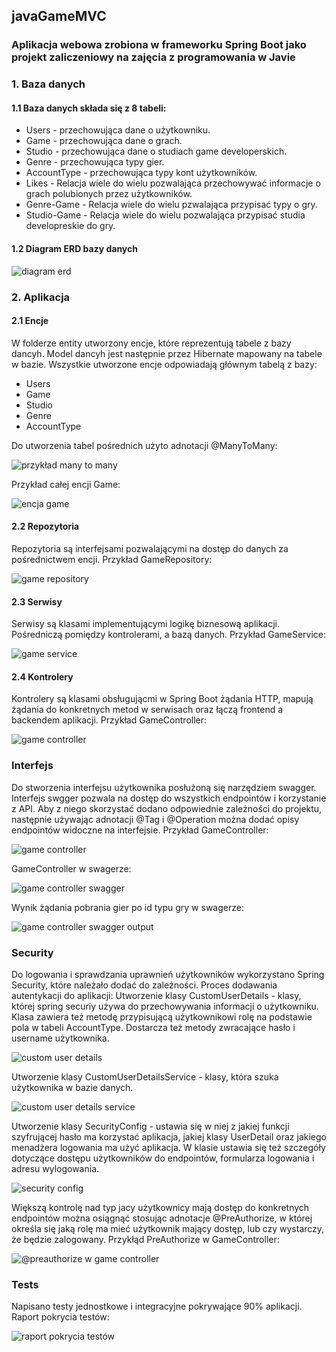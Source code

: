 ## javaGameMVC

### Aplikacja webowa zrobiona w frameworku Spring Boot jako projekt zaliczeniowy na zajęcia z programowania w Javie

### 1. Baza danych
#### 1.1 Baza danych składa się z 8 tabeli:

- Users - przechowująca dane o użytkowniku.
- Game - przechowująca dane o grach.
- Studio - przechowująca dane o studiach game developerskich.
- Genre - przechowująca typy gier.
- AccountType - przechowująca typy kont użytkowników.
- Likes - Relacja wiele do wielu pozwalająca przechowywać informacje o grach polubionych przez użytkowników.
- Genre-Game - Relacja wiele do wielu pzwalająca przypisać typy o gry.
- Studio-Game - Relacja wiele do wielu pozwalająca przypisać studia developreskie do gry.

#### 1.2 Diagram ERD bazy danych

![diagram erd](./images/java_project_erd.png)

### 2. Aplikacja
#### 2.1 Encje

W folderze entity utworzony encje, które reprezentują tabele z bazy dancyh. Model dancyh jest następnie przez Hibernate mapowany na tabele w bazie.
Wszystkie utworzone encje odpowiadają głównym tabelą z bazy:
- Users
- Game
- Studio
- Genre
- AccountType

Do utworzenia tabel pośrednich użyto adnotacji @ManyToMany:

![przykład many to many](./images/many_to_many.png)

Przykład całej encji Game:

![encja game](./images/game.png)

#### 2.2 Repozytoria

Repozytoria są interfejsami pozwalającymi na dostęp do danych za pośrednictwem encji.
Przykład GameRepository:

![game repository](./images/game_repository.png)

#### 2.3 Serwisy

Serwisy są klasami implementującymi logikę biznesową aplikacji. Pośredniczą pomiędzy kontrolerami, a bazą danych.
Przykład GameService:

![game service](./images/game_service.png)

#### 2.4 Kontrolery

Kontrolery są klasami obsługującmi w Spring Boot żądania HTTP, mapują żądania do konkretnych metod w serwisach oraz 
łączą frontend a backendem aplikacji.
Przykład GameController:

![game controller](./images/game_controller.png)

### Interfejs

Do stworzenia interfejsu użytkownika posłużoną się narzędziem swagger. Interfejs swgger pozwala na dostęp do wszystkich
endpointów i korzystanie z API. Aby z niego skorzystać dodano odpowiednie zależności do projektu, następnie używając 
adnotacji @Tag i @Operation można dodać opisy endpointów widoczne na interfejsie.
Przykład GameController:

![game controller](./images/interface1.png)

GameController w swagerze:

![game controller swagger](./images/interface2.png)

Wynik żądania pobrania gier po id typu gry w swagerze:

![game controller swagger output](./images/interface3.png)

### Security

Do logowania i sprawdzania uprawnień użytkowników wykorzystano Spring Security, które należało dodać do zależności.
Proces dodawania autentykacji do aplikacji:
Utworzenie klasy CustomUserDetails - klasy, której spring securiy używa do przechowywania informacji o użytkowniku. 
Klasa zawiera też metodę przypisującą użytkownikowi rolę na podstawie pola w tabeli AccountType. Dostarcza też metody 
zwracające hasło i username użytkownika.

![custom user details](./images/security1.png)

Utworzenie klasy CustomUserDetailsService - klasy, która szuka użytkownika w bazie danych.

![custom user details service](./images/security2.png)

Utworzenie klasy SecurityConfig - ustawia się w niej z jakiej funkcji szyfrującej hasło ma korzystać aplikacja, 
jakiej klasy UserDetail oraz jakiego menadżera logowania ma użyć aplikacja. W klasie ustawia się też szczegóły dotyczące
dostępu użytkowników do endpointów, formularza logowania i adresu wylogowania.

![security config](./images/security3.png)

Większą kontrolę nad typ jacy użytkownicy mają dostęp do konkretnych endpointów można osiągnąć stosując adnotacje
@PreAuthorize, w której określa się jaką rolę ma mieć użytkownik mający dostęp, lub czy wystarczy, że będzie zalogowany.
Przykłąd PreAuthorize w GameController:

![@preauthorize w game controller](./images/security4.png)

### Tests

Napisano testy jednostkowe i integracyjne pokrywające 90% aplikacji.
Raport pokrycia testów:

![raport pokrycia testów](./images/testy.png)